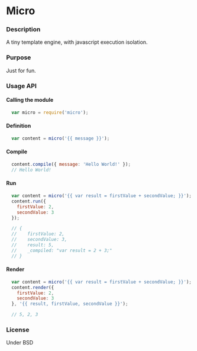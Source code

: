 # Micro

### Description

A tiny template engine, with javascript execution isolation.

### Purpose

Just for fun.

### Usage API

#### Calling the module

  ```javascript
    var micro = require('micro');
  ```

#### Definition

  ```javascript
    var content = micro('{{ message }}');
  ```

#### Compile

  ```javascript
    content.compile({ message: 'Hello World!' });
    // Hello World!
  ```

#### Run

  ```javascript
    var content = micro('{{ var result = firstValue + secondValue; }}');
    content.run({ 
      firstValue: 2, 
      secondValue: 3 
    });

    // { 
    //    firstValue: 2, 
    //    secondValue: 3, 
    //    result: 5, 
    //    _compiled: "var result = 2 + 3;" 
    // } 
  ```

#### Render

  ```javascript
    var content = micro('{{ var result = firstValue + secondValue; }}');
    content.render({ 
      firstValue: 2, 
      secondValue: 3 
    }, '{{ result, firstValue, secondValue }}');

    // 5, 2, 3
  ```

### License

Under BSD
